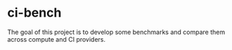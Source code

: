 # ci-bench

The goal of this project is to develop some benchmarks and compare them across compute and CI providers.

